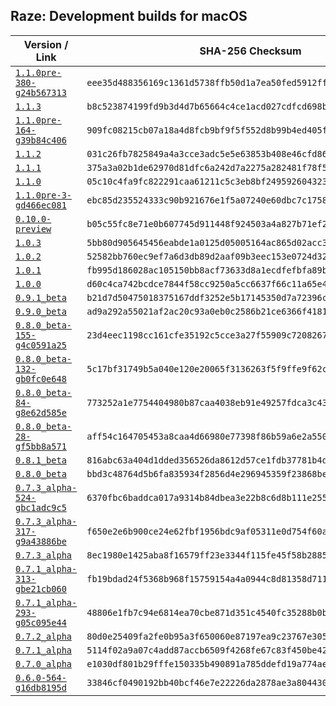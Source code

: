 ## Raze: Development builds for macOS

|Version / Link|SHA-256 Checksum|
|---|---|
|[`1.1.0pre-380-g24b567313`](https://github.com/alexey-lysiuk/raze-macos-devbuilds/releases/download/1.1.0pre-380-g24b567313/raze-1.1.0pre-380-g24b567313.zip)|`eee35d488356169c1361d5738ffb50d1a7ea50fed5912ffe929d8d4ed9c894e7`|
|[`1.1.3`](https://github.com/alexey-lysiuk/raze-macos-devbuilds/releases/download/1.1.3/raze-1.1.3.zip)|`b8c523874199fd9b3d4d7b65664c4ce1acd027cdfcd698b30ab6d01abd7d674f`|
|[`1.1.0pre-164-g39b84c406`](https://github.com/alexey-lysiuk/raze-macos-devbuilds/releases/download/1.1.0pre-164-g39b84c406/raze-1.1.0pre-164-g39b84c406.zip)|`909fc08215cb07a18a4d8fcb9bf9f5f552d8b99b4ed405fd1a64b66220cc4b3e`|
|[`1.1.2`](https://github.com/alexey-lysiuk/raze-macos-devbuilds/releases/download/1.1.2/raze-1.1.2.zip)|`031c26fb7825849a4a3cce3adc5e5e63853b408e46cfd869903c7e3942273cb0`|
|[`1.1.1`](https://github.com/alexey-lysiuk/raze-macos-devbuilds/releases/download/1.1.1/raze-1.1.1.zip)|`375a3a02b1de62970d81dfc6a242d7a2275a282481f78f59f9aef3390402f1c1`|
|[`1.1.0`](https://github.com/alexey-lysiuk/raze-macos-devbuilds/releases/download/1.1.0/raze-1.1.0.zip)|`05c10c4fa9fc822291caa61211c5c3eb8bf24959260432343d663cdec5deb882`|
|[`1.1.0pre-3-gd466ec081`](https://github.com/alexey-lysiuk/raze-macos-devbuilds/releases/download/1.1.0pre-3-gd466ec081/raze-1.1.0pre-3-gd466ec081.zip)|`ebc85d235524333c90b921676e1f5a07240e60dbc7c1758e27ba3eceabc777e0`|
|[`0.10.0-preview`](https://github.com/alexey-lysiuk/raze-macos-devbuilds/releases/download/0.10.0-preview/raze-0.10.0-preview.zip)|`b05c55fc8e71e0b607745d911448f924503a4a827b71ef2a248049182bb84ffe`|
|[`1.0.3`](https://github.com/alexey-lysiuk/raze-macos-devbuilds/releases/download/1.0.3/raze-1.0.3.zip)|`5bb80d905645456eabde1a0125d05005164ac865d02acc38b84475de02205df7`|
|[`1.0.2`](https://github.com/alexey-lysiuk/raze-macos-devbuilds/releases/download/1.0.2/raze-1.0.2.zip)|`52582bb760ec9ef7a6d3db89d2aaf09b3eec153e0724d32c1bb4f8c4ce57bdb3`|
|[`1.0.1`](https://github.com/alexey-lysiuk/raze-macos-devbuilds/releases/download/1.0.1/raze-1.0.1.zip)|`fb995d186028ac105150bb8acf73633d8a1ecdfefbfa89bd0628efed3ede9a51`|
|[`1.0.0`](https://github.com/alexey-lysiuk/raze-macos-devbuilds/releases/download/1.0.0/raze-1.0.0.zip)|`d60c4ca742bcdce7844f58cc9250a5cc6637f66c11a65e48768fc84f58bfdb3c`|
|[`0.9.1_beta`](https://github.com/alexey-lysiuk/raze-macos-devbuilds/releases/download/0.9.1_beta/raze-0.9.1_beta.zip)|`b21d7d50475018375167ddf3252e5b17145350d7a72396c844c1ae38b7657ec2`|
|[`0.9.0_beta`](https://github.com/alexey-lysiuk/raze-macos-devbuilds/releases/download/0.9.0_beta/raze-0.9.0_beta.zip)|`ad9a292a55021af2ac20c93a0eb0c2586b21ce6366f41811d2a59ef11029e236`|
|[`0.8.0_beta-155-g4c0591a25`](https://github.com/alexey-lysiuk/raze-macos-devbuilds/releases/download/0.8.0_beta-155-g4c0591a25/raze-0.8.0_beta-155-g4c0591a25.zip)|`23d4eec1198cc161cfe35192c5cce3a27f55909c72082674375b2bd24f03732d`|
|[`0.8.0_beta-132-gb0fc0e648`](https://github.com/alexey-lysiuk/raze-macos-devbuilds/releases/download/0.8.0_beta-132-gb0fc0e648/raze-0.8.0_beta-132-gb0fc0e648.zip)|`5c17bf31749b5a040e120e20065f3136263f5f9ffe9f62cdc7a2db99a80b44c7`|
|[`0.8.0_beta-84-g8e62d585e`](https://github.com/alexey-lysiuk/raze-macos-devbuilds/releases/download/0.8.0_beta-84-g8e62d585e/raze-0.8.0_beta-84-g8e62d585e.zip)|`773252a1e7754404980b87caa4038eb91e49257fdca3c4369642a9cc39bad61f`|
|[`0.8.0_beta-28-gf5bb8a571`](https://github.com/alexey-lysiuk/raze-macos-devbuilds/releases/download/0.8.0_beta-28-gf5bb8a571/raze-0.8.0_beta-28-gf5bb8a571.zip)|`aff54c164705453a8caa4d66980e77398f86b59a6e2a550fb1df7848fd9c3127`|
|[`0.8.1_beta`](https://github.com/alexey-lysiuk/raze-macos-devbuilds/releases/download/0.8.1_beta/raze-0.8.1_beta.dmg)|`816abc63a404d1dded356526da8612d57ce1fdb37781b4d2db692494f948ebbe`|
|[`0.8.0_beta`](https://github.com/alexey-lysiuk/raze-macos-devbuilds/releases/download/0.8.0_beta/raze-0.8.0_beta.dmg)|`bbd3c48764d5b6fa835934f2856d4e296945359f23868befab57eb4be2847878`|
|[`0.7.3_alpha-524-gbc1adc9c5`](https://github.com/alexey-lysiuk/raze-macos-devbuilds/releases/download/0.7.3_alpha-524-gbc1adc9c5/raze-0.7.3_alpha-524-gbc1adc9c5.dmg)|`6370fbc6baddca017a9314b84dbea3e22b8c6d8b111e2552b3baaf72d05b9609`|
|[`0.7.3_alpha-317-g9a43886be`](https://github.com/alexey-lysiuk/raze-macos-devbuilds/releases/download/0.7.3_alpha-317-g9a43886be/raze-0.7.3_alpha-317-g9a43886be.dmg)|`f650e2e6b900ce24e62fbf1956bdc9af05311e0d754f60aea05a3a28e8399b7a`|
|[`0.7.3_alpha`](https://github.com/alexey-lysiuk/raze-macos-devbuilds/releases/download/0.7.3_alpha/raze-0.7.3_alpha.dmg)|`8ec1980e1425aba8f16579ff23e3344f115fe45f58b288597faddadb89757df3`|
|[`0.7.1_alpha-313-gbe21cb060`](https://github.com/alexey-lysiuk/raze-macos-devbuilds/releases/download/0.7.1_alpha-313-gbe21cb060/raze-0.7.1_alpha-313-gbe21cb060.dmg)|`fb19bdad24f5368b968f15759154a4a0944c8d81358d71187a1f4fd57633154e`|
|[`0.7.1_alpha-293-g05c095e44`](https://github.com/alexey-lysiuk/raze-macos-devbuilds/releases/download/0.7.1_alpha-293-g05c095e44/raze-0.7.1_alpha-293-g05c095e44.dmg)|`48806e1fb7c94e6814ea70cbe871d351c4540fc35288b0b7430ad29d176d5c75`|
|[`0.7.2_alpha`](https://github.com/alexey-lysiuk/raze-macos-devbuilds/releases/download/0.7.2_alpha/raze-0.7.2_alpha.dmg)|`80d0e25409fa2fe0b95a3f650060e87197ea9c23767e3056c7799f341782bbfa`|
|[`0.7.1_alpha`](https://github.com/alexey-lysiuk/raze-macos-devbuilds/releases/download/0.7.1_alpha/raze-0.7.1_alpha.dmg)|`5114f02a9a07c4add87accb6509f4268fe67c83f450be4251117c608ab4e8706`|
|[`0.7.0_alpha`](https://github.com/alexey-lysiuk/raze-macos-devbuilds/releases/download/0.7.0_alpha/raze-0.7.0_alpha.dmg)|`e1030df801b29fffe150335b490891a785ddefd19a774ae87eb076195e18cab6`|
|[`0.6.0-564-g16db8195d`](https://github.com/alexey-lysiuk/raze-macos-devbuilds/releases/download/0.6.0-564-g16db8195d/raze-0.6.0-564-g16db8195d.dmg)|`33846cf0490192bb40bcf46e7e22226da2878ae3a804430feb8aeb9097fbfd07`|
